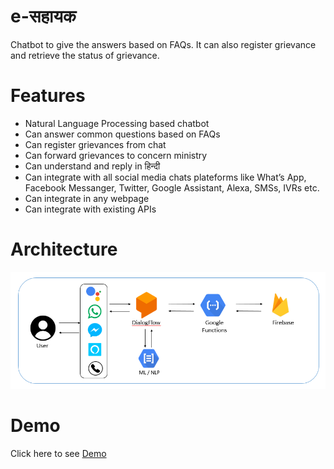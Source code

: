 # e-सहायक 
Chatbot to give the answers based on FAQs. It can also register grievance and retrieve the status of grievance.

# Features
* Natural Language Processing based chatbot
* Can answer common questions based on FAQs
* Can register grievances from chat
* Can forward grievances to concern ministry
* Can understand and reply in हिन्दी 
* Can integrate with all social media chats plateforms like What’s App, Facebook Messanger, Twitter, Google Assistant, Alexa, SMSs, IVRs etc.
* Can integrate in any webpage
* Can integrate with existing APIs


# Architecture
<img src="./resources/architecture.png">

# Demo
Click here to see <a href='https://youtu.be/DHcebO61oc8'>Demo</a>
